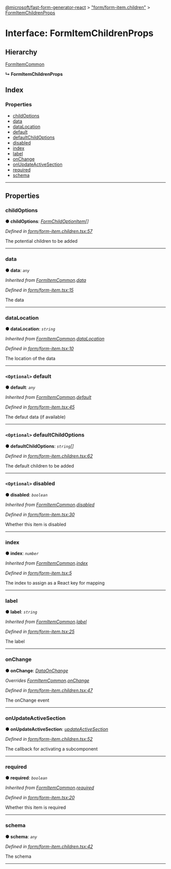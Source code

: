 [@microsoft/fast-form-generator-react](../README.md) > ["form/form-item.children"](../modules/_form_form_item_children_.md) > [FormItemChildrenProps](../interfaces/_form_form_item_children_.formitemchildrenprops.md)

# Interface: FormItemChildrenProps

## Hierarchy

 [FormItemCommon](_form_form_item_.formitemcommon.md)

**↳ FormItemChildrenProps**

## Index

### Properties

* [childOptions](_form_form_item_children_.formitemchildrenprops.md#childoptions)
* [data](_form_form_item_children_.formitemchildrenprops.md#data)
* [dataLocation](_form_form_item_children_.formitemchildrenprops.md#datalocation)
* [default](_form_form_item_children_.formitemchildrenprops.md#default)
* [defaultChildOptions](_form_form_item_children_.formitemchildrenprops.md#defaultchildoptions)
* [disabled](_form_form_item_children_.formitemchildrenprops.md#disabled)
* [index](_form_form_item_children_.formitemchildrenprops.md#index)
* [label](_form_form_item_children_.formitemchildrenprops.md#label)
* [onChange](_form_form_item_children_.formitemchildrenprops.md#onchange)
* [onUpdateActiveSection](_form_form_item_children_.formitemchildrenprops.md#onupdateactivesection)
* [required](_form_form_item_children_.formitemchildrenprops.md#required)
* [schema](_form_form_item_children_.formitemchildrenprops.md#schema)

---

## Properties

<a id="childoptions"></a>

###  childOptions

**● childOptions**: *[FormChildOptionItem](_form_form_props_.formchildoptionitem.md)[]*

*Defined in [form/form-item.children.tsx:57](https://github.com/Microsoft/fast-dna/blob/164dd3ca/packages/fast-form-generator-react/src/form/form-item.children.tsx#L57)*

The potential children to be added

___
<a id="data"></a>

###  data

**● data**: *`any`*

*Inherited from [FormItemCommon](_form_form_item_.formitemcommon.md).[data](_form_form_item_.formitemcommon.md#data)*

*Defined in [form/form-item.tsx:15](https://github.com/Microsoft/fast-dna/blob/164dd3ca/packages/fast-form-generator-react/src/form/form-item.tsx#L15)*

The data

___
<a id="datalocation"></a>

###  dataLocation

**● dataLocation**: *`string`*

*Inherited from [FormItemCommon](_form_form_item_.formitemcommon.md).[dataLocation](_form_form_item_.formitemcommon.md#datalocation)*

*Defined in [form/form-item.tsx:10](https://github.com/Microsoft/fast-dna/blob/164dd3ca/packages/fast-form-generator-react/src/form/form-item.tsx#L10)*

The location of the data

___
<a id="default"></a>

### `<Optional>` default

**● default**: *`any`*

*Inherited from [FormItemCommon](_form_form_item_.formitemcommon.md).[default](_form_form_item_.formitemcommon.md#default)*

*Defined in [form/form-item.tsx:45](https://github.com/Microsoft/fast-dna/blob/164dd3ca/packages/fast-form-generator-react/src/form/form-item.tsx#L45)*

The defaut data (if available)

___
<a id="defaultchildoptions"></a>

### `<Optional>` defaultChildOptions

**● defaultChildOptions**: *`string`[]*

*Defined in [form/form-item.children.tsx:62](https://github.com/Microsoft/fast-dna/blob/164dd3ca/packages/fast-form-generator-react/src/form/form-item.children.tsx#L62)*

The default children to be added

___
<a id="disabled"></a>

### `<Optional>` disabled

**● disabled**: *`boolean`*

*Inherited from [FormItemCommon](_form_form_item_.formitemcommon.md).[disabled](_form_form_item_.formitemcommon.md#disabled)*

*Defined in [form/form-item.tsx:30](https://github.com/Microsoft/fast-dna/blob/164dd3ca/packages/fast-form-generator-react/src/form/form-item.tsx#L30)*

Whether this item is disabled

___
<a id="index"></a>

###  index

**● index**: *`number`*

*Inherited from [FormItemCommon](_form_form_item_.formitemcommon.md).[index](_form_form_item_.formitemcommon.md#index)*

*Defined in [form/form-item.tsx:5](https://github.com/Microsoft/fast-dna/blob/164dd3ca/packages/fast-form-generator-react/src/form/form-item.tsx#L5)*

The index to assign as a React key for mapping

___
<a id="label"></a>

###  label

**● label**: *`string`*

*Inherited from [FormItemCommon](_form_form_item_.formitemcommon.md).[label](_form_form_item_.formitemcommon.md#label)*

*Defined in [form/form-item.tsx:25](https://github.com/Microsoft/fast-dna/blob/164dd3ca/packages/fast-form-generator-react/src/form/form-item.tsx#L25)*

The label

___
<a id="onchange"></a>

###  onChange

**● onChange**: *[DataOnChange](../modules/_form_form_props_.md#dataonchange)*

*Overrides [FormItemCommon](_form_form_item_.formitemcommon.md).[onChange](_form_form_item_.formitemcommon.md#onchange)*

*Defined in [form/form-item.children.tsx:47](https://github.com/Microsoft/fast-dna/blob/164dd3ca/packages/fast-form-generator-react/src/form/form-item.children.tsx#L47)*

The onChange event

___
<a id="onupdateactivesection"></a>

###  onUpdateActiveSection

**● onUpdateActiveSection**: *[updateActiveSection](../modules/_form_form_section_props_.md#updateactivesection)*

*Defined in [form/form-item.children.tsx:52](https://github.com/Microsoft/fast-dna/blob/164dd3ca/packages/fast-form-generator-react/src/form/form-item.children.tsx#L52)*

The callback for activating a subcomponent

___
<a id="required"></a>

###  required

**● required**: *`boolean`*

*Inherited from [FormItemCommon](_form_form_item_.formitemcommon.md).[required](_form_form_item_.formitemcommon.md#required)*

*Defined in [form/form-item.tsx:20](https://github.com/Microsoft/fast-dna/blob/164dd3ca/packages/fast-form-generator-react/src/form/form-item.tsx#L20)*

Whether this item is required

___
<a id="schema"></a>

###  schema

**● schema**: *`any`*

*Defined in [form/form-item.children.tsx:42](https://github.com/Microsoft/fast-dna/blob/164dd3ca/packages/fast-form-generator-react/src/form/form-item.children.tsx#L42)*

The schema

___

